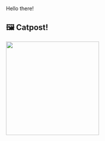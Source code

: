 Hello there!



## 🖼️ Catpost!

<sub>
    <img src="https://cdn2.thecatapi.com/images/74r.jpg" height="256">
</sub>


